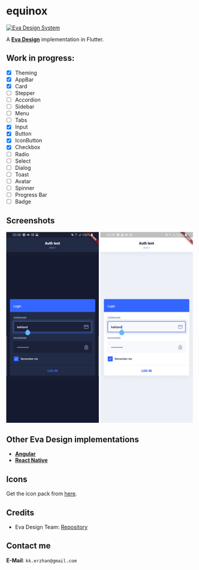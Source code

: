# equinox 
[<img src="https://i.imgur.com/oMcxwZ0.png" alt="Eva Design System" height="20px" />](https://eva.design)

A [**Eva Design**](https://eva.design) implementation in Flutter.

## Work in progress:

- [x] Theming
- [x] AppBar
- [x] Card
- [ ] Stepper
- [ ] Accordion
- [ ] Sidebar
- [ ] Menu
- [ ] Tabs
- [x] Input
- [x] Button
- [x] IconButton
- [x] Checkbox
- [ ] Radio
- [ ] Select
- [ ] Dialog
- [ ] Toast
- [ ] Avatar
- [ ] Spinner
- [ ] Progress Bar
- [ ] Badge

## Screenshots

<p float="left">
  <img src="./screenshots/first.jpg" width="49%" />
  <img src="./screenshots/second.jpg" width="49%" /> 
</p>


## Other Eva Design implementations

- [**Angular**](https://github.com/akveo/nebular)
- [**React Native**](https://github.com/akveo/react-native-ui-kitten)

## Icons

Get the icon pack from [here](https://github.com/piyushmaurya23/eva_icons_flutter).

## Credits

- Eva Design Team: [Repository](https://github.com/eva-design/eva)

## Contact me

**E-Mail**: `kk.erzhan@gmail.com`